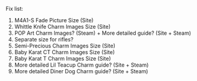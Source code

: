 Fix list:
1) M4A1-S Fade Picture Size (Site)
2) Whittle Knife Charm Images Size (Site)
3) POP Art Charm Images? (Steam) + More detailed guide? (Site + Steam)
4) Separate size for rifles?
5) Semi-Precious Charm Images Size (Site)
6) Baby Karat CT Charm Images Size (Site)
7) Baby Karat T Charm Images Size (Site)
9) More detailed Lil Teacup Charm guide? (Site + Steam)
10) More detailed Diner Dog Charm guide? (Site + Steam)